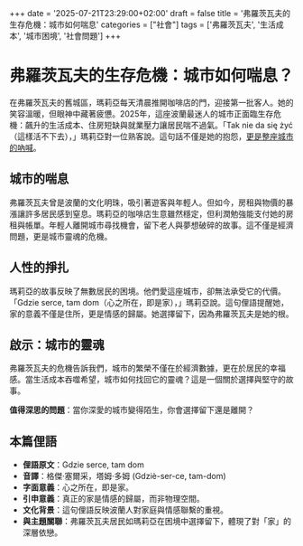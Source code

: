 +++
date = '2025-07-21T23:29:00+02:00'
draft = false
title = '弗羅茨瓦夫的生存危機：城市如何喘息'
categories = ["社會"]
tags = ['弗羅茨瓦夫', '生活成本', '城市困境', '社會問題']
+++

# 弗羅茨瓦夫的生存危機：城市如何喘息？

在弗羅茨瓦夫的舊城區，瑪莉亞每天清晨推開咖啡店的門，迎接第一批客人。她的笑容溫暖，但眼神中藏著疲憊。2025年，這座波蘭最迷人的城市正面臨生存危機：飆升的生活成本、住房短缺與就業壓力讓居民喘不過氣。「Tak nie da się żyć（這樣活不下去），」瑪莉亞對一位熟客說。這句話不僅是她的抱怨，[更是整座城市的吶喊](https://tuwroclaw.com/artykul/tak-nie-da-sie-zyc-n1757743)。

## 城市的喘息

弗羅茨瓦夫曾是波蘭的文化明珠，吸引著遊客與年輕人。但如今，房租與物價的暴漲讓許多居民感到窒息。瑪莉亞的咖啡店生意雖然穩定，但利潤勉強能支付她的房租與帳單。年輕人離開城市尋找機會，留下老人與夢想破碎的故事。這不僅是經濟問題，更是城市靈魂的危機。

## 人性的掙扎

瑪莉亞的故事反映了無數居民的困境。他們愛這座城市，卻無法承受它的代價。「Gdzie serce, tam dom（心之所在，即是家），」瑪莉亞說。這句俚語提醒她，家的意義不僅是住所，更是情感的歸屬。她選擇留下，因為弗羅茨瓦夫是她的根。

## 啟示：城市的靈魂

弗羅茨瓦夫的危機告訴我們，城市的繁榮不僅在於經濟數據，更在於居民的幸福感。當生活成本吞噬希望，城市如何找回它的靈魂？這是一個關於選擇與堅守的故事。

**值得深思的問題**：當你深愛的城市變得陌生，你會選擇留下還是離開？

## 本篇俚語

- **俚語原文**：Gdzie serce, tam dom  
- **音譯**：格傑·塞爾采，塔姆·多姆 (Gdziè-ser-ce, tam-dom)  
- **字面意義**：心之所在，即是家。  
- **引申意義**：真正的家是情感的歸屬，而非物理空間。  
- **文化背景**：這句俚語反映波蘭人對家庭與情感聯繫的重視。  
- **與主題關聯**：弗羅茨瓦夫居民如瑪莉亞在困境中選擇留下，體現了對「家」的深層依戀。
